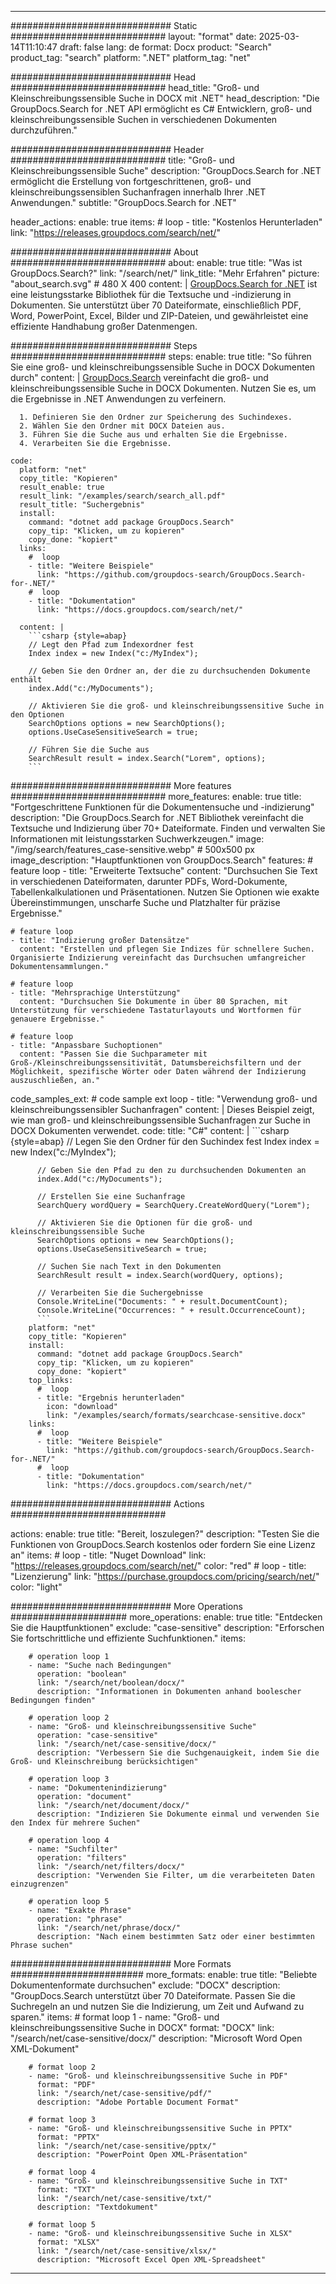 
---
############################# Static ############################
layout: "format"
date:  2025-03-14T11:10:47
draft: false
lang: de
format: Docx
product: "Search"
product_tag: "search"
platform: ".NET"
platform_tag: "net"

############################# Head ############################
head_title: "Groß- und Kleinschreibungssensible Suche in DOCX mit .NET"
head_description: "Die GroupDocs.Search for .NET API ermöglicht es C# Entwicklern, groß- und kleinschreibungssensible Suchen in verschiedenen Dokumenten durchzuführen."

############################# Header ############################
title: "Groß- und Kleinschreibungssensible Suche" 
description: "GroupDocs.Search for .NET ermöglicht die Erstellung von fortgeschrittenen, groß- und kleinschreibungssensiblen Suchanfragen innerhalb Ihrer .NET Anwendungen."
subtitle: "GroupDocs.Search for .NET" 

header_actions:
  enable: true
  items:
    #  loop
    - title: "Kostenlos Herunterladen"
      link: "https://releases.groupdocs.com/search/net/"
      
############################# About ############################
about:
    enable: true
    title: "Was ist GroupDocs.Search?"
    link: "/search/net/"
    link_title: "Mehr Erfahren"
    picture: "about_search.svg" # 480 X 400
    content: |
       [GroupDocs.Search for .NET](/search/net/) ist eine leistungsstarke Bibliothek für die Textsuche und -indizierung in Dokumenten. Sie unterstützt über 70 Dateiformate, einschließlich PDF, Word, PowerPoint, Excel, Bilder und ZIP-Dateien, und gewährleistet eine effiziente Handhabung großer Datenmengen.

############################# Steps ############################
steps:
    enable: true
    title: "So führen Sie eine groß- und kleinschreibungssensible Suche in DOCX Dokumenten durch"
    content: |
      [GroupDocs.Search](/search/net/) vereinfacht die groß- und kleinschreibungssensible Suche in DOCX Dokumenten. Nutzen Sie es, um die Ergebnisse in .NET Anwendungen zu verfeinern.
      
      1. Definieren Sie den Ordner zur Speicherung des Suchindexes.
      2. Wählen Sie den Ordner mit DOCX Dateien aus.
      3. Führen Sie die Suche aus und erhalten Sie die Ergebnisse.
      4. Verarbeiten Sie die Ergebnisse.
   
    code:
      platform: "net"
      copy_title: "Kopieren"
      result_enable: true
      result_link: "/examples/search/search_all.pdf"
      result_title: "Suchergebnis"
      install:
        command: "dotnet add package GroupDocs.Search"
        copy_tip: "Klicken, um zu kopieren"
        copy_done: "kopiert"
      links:
        #  loop
        - title: "Weitere Beispiele"
          link: "https://github.com/groupdocs-search/GroupDocs.Search-for-.NET/"
        #  loop
        - title: "Dokumentation"
          link: "https://docs.groupdocs.com/search/net/"
          
      content: |
        ```csharp {style=abap}
        // Legt den Pfad zum Indexordner fest
        Index index = new Index("c:/MyIndex");

        // Geben Sie den Ordner an, der die zu durchsuchenden Dokumente enthält
        index.Add("c:/MyDocuments");

        // Aktivieren Sie die groß- und kleinschreibungssensitive Suche in den Optionen
        SearchOptions options = new SearchOptions();
        options.UseCaseSensitiveSearch = true;

        // Führen Sie die Suche aus
        SearchResult result = index.Search("Lorem", options);
        ```            

############################# More features ############################
more_features:
  enable: true
  title: "Fortgeschrittene Funktionen für die Dokumentensuche und -indizierung"
  description: "Die GroupDocs.Search for .NET Bibliothek vereinfacht die Textsuche und Indizierung über 70+ Dateiformate. Finden und verwalten Sie Informationen mit leistungsstarken Suchwerkzeugen."
  image: "/img/search/features_case-sensitive.webp" # 500x500 px
  image_description: "Hauptfunktionen von GroupDocs.Search"
  features:
    # feature loop
    - title: "Erweiterte Textsuche"
      content: "Durchsuchen Sie Text in verschiedenen Dateiformaten, darunter PDFs, Word-Dokumente, Tabellenkalkulationen und Präsentationen. Nutzen Sie Optionen wie exakte Übereinstimmungen, unscharfe Suche und Platzhalter für präzise Ergebnisse."

    # feature loop
    - title: "Indizierung großer Datensätze"
      content: "Erstellen und pflegen Sie Indizes für schnellere Suchen. Organisierte Indizierung vereinfacht das Durchsuchen umfangreicher Dokumentensammlungen."

    # feature loop
    - title: "Mehrsprachige Unterstützung"
      content: "Durchsuchen Sie Dokumente in über 80 Sprachen, mit Unterstützung für verschiedene Tastaturlayouts und Wortformen für genauere Ergebnisse."

    # feature loop
    - title: "Anpassbare Suchoptionen"
      content: "Passen Sie die Suchparameter mit Groß-/Kleinschreibungssensitivität, Datumsbereichsfiltern und der Möglichkeit, spezifische Wörter oder Daten während der Indizierung auszuschließen, an."
      
  code_samples_ext:
    # code sample ext loop
    - title: "Verwendung groß- und kleinschreibungssensibler Suchanfragen"
      content: |
        Dieses Beispiel zeigt, wie man groß- und kleinschreibungssensible Suchanfragen zur Suche in DOCX Dokumenten verwendet.
      code:
        title: "C#"
        content: |
          ```csharp {style=abap}
          // Legen Sie den Ordner für den Suchindex fest
          Index index = new Index("c:/MyIndex");
              
          // Geben Sie den Pfad zu den zu durchsuchenden Dokumenten an
          index.Add("c:/MyDocuments");

          // Erstellen Sie eine Suchanfrage
          SearchQuery wordQuery = SearchQuery.CreateWordQuery("Lorem");

          // Aktivieren Sie die Optionen für die groß- und kleinschreibungssensible Suche
          SearchOptions options = new SearchOptions();
          options.UseCaseSensitiveSearch = true;

          // Suchen Sie nach Text in den Dokumenten
          SearchResult result = index.Search(wordQuery, options);
          
          // Verarbeiten Sie die Suchergebnisse
          Console.WriteLine("Documents: " + result.DocumentCount);
          Console.WriteLine("Occurrences: " + result.OccurrenceCount);
          ```
        platform: "net"
        copy_title: "Kopieren"
        install:
          command: "dotnet add package GroupDocs.Search"
          copy_tip: "Klicken, um zu kopieren"
          copy_done: "kopiert"
        top_links:
          #  loop
          - title: "Ergebnis herunterladen"
            icon: "download"
            link: "/examples/search/formats/searchcase-sensitive.docx"
        links:
          #  loop
          - title: "Weitere Beispiele"
            link: "https://github.com/groupdocs-search/GroupDocs.Search-for-.NET/"
          #  loop
          - title: "Dokumentation"
            link: "https://docs.groupdocs.com/search/net/"
            

            


############################# Actions ############################

actions:
  enable: true
  title: "Bereit, loszulegen?"
  description: "Testen Sie die Funktionen von GroupDocs.Search kostenlos oder fordern Sie eine Lizenz an"
  items:
    #  loop
    - title: "Nuget Download"
      link: "https://releases.groupdocs.com/search/net/"
      color: "red"
        #  loop
    - title: "Lizenzierung"
      link: "https://purchase.groupdocs.com/pricing/search/net/"
      color: "light"


############################# More Operations #####################
more_operations:
    enable: true
    title: "Entdecken Sie die Hauptfunktionen"
    exclude: "case-sensitive"
    description: "Erforschen Sie fortschrittliche und effiziente Suchfunktionen."
    items: 
          
        # operation loop 1
        - name: "Suche nach Bedingungen"
          operation: "boolean"
          link: "/search/net/boolean/docx/"
          description: "Informationen in Dokumenten anhand boolescher Bedingungen finden"

        # operation loop 2
        - name: "Groß- und kleinschreibungssensitive Suche"
          operation: "case-sensitive"
          link: "/search/net/case-sensitive/docx/"
          description: "Verbessern Sie die Suchgenauigkeit, indem Sie die Groß- und Kleinschreibung berücksichtigen"

        # operation loop 3
        - name: "Dokumentenindizierung"
          operation: "document"
          link: "/search/net/document/docx/"
          description: "Indizieren Sie Dokumente einmal und verwenden Sie den Index für mehrere Suchen"

        # operation loop 4
        - name: "Suchfilter"
          operation: "filters"
          link: "/search/net/filters/docx/"
          description: "Verwenden Sie Filter, um die verarbeiteten Daten einzugrenzen"

        # operation loop 5
        - name: "Exakte Phrase"
          operation: "phrase"
          link: "/search/net/phrase/docx/"
          description: "Nach einem bestimmten Satz oder einer bestimmten Phrase suchen"
          
        
          
############################# More Formats ########################
more_formats:
    enable: true
    title: "Beliebte Dokumentenformate durchsuchen"
    exclude: "DOCX"
    description: "GroupDocs.Search unterstützt über 70 Dateiformate. Passen Sie die Suchregeln an und nutzen Sie die Indizierung, um Zeit und Aufwand zu sparen."
    items: 
        # format loop 1
        - name: "Groß- und kleinschreibungssensitive Suche in DOCX"
          format: "DOCX"
          link: "/search/net/case-sensitive/docx/"
          description: "Microsoft Word Open XML-Dokument"
          
        # format loop 2
        - name: "Groß- und kleinschreibungssensitive Suche in PDF"
          format: "PDF"
          link: "/search/net/case-sensitive/pdf/"
          description: "Adobe Portable Document Format"
          
        # format loop 3
        - name: "Groß- und kleinschreibungssensitive Suche in PPTX"
          format: "PPTX"
          link: "/search/net/case-sensitive/pptx/"
          description: "PowerPoint Open XML-Präsentation"

        # format loop 4
        - name: "Groß- und kleinschreibungssensitive Suche in TXT"
          format: "TXT"
          link: "/search/net/case-sensitive/txt/"
          description: "Textdokument"
          
        # format loop 5
        - name: "Groß- und kleinschreibungssensitive Suche in XLSX"
          format: "XLSX"
          link: "/search/net/case-sensitive/xlsx/"
          description: "Microsoft Excel Open XML-Spreadsheet"
  

---